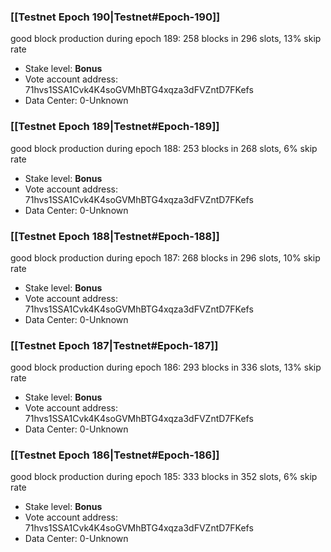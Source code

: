 ### [[Testnet Epoch 190|Testnet#Epoch-190]]
good block production during epoch 189: 258 blocks in 296 slots, 13% skip rate
* Stake level: **Bonus** 
* Vote account address: 71hvs1SSA1Cvk4K4soGVMhBTG4xqza3dFVZntD7FKefs
* Data Center: 0-Unknown
### [[Testnet Epoch 189|Testnet#Epoch-189]]
good block production during epoch 188: 253 blocks in 268 slots, 6% skip rate
* Stake level: **Bonus** 
* Vote account address: 71hvs1SSA1Cvk4K4soGVMhBTG4xqza3dFVZntD7FKefs
* Data Center: 0-Unknown
### [[Testnet Epoch 188|Testnet#Epoch-188]]
good block production during epoch 187: 268 blocks in 296 slots, 10% skip rate
* Stake level: **Bonus** 
* Vote account address: 71hvs1SSA1Cvk4K4soGVMhBTG4xqza3dFVZntD7FKefs
* Data Center: 0-Unknown
### [[Testnet Epoch 187|Testnet#Epoch-187]]
good block production during epoch 186: 293 blocks in 336 slots, 13% skip rate
* Stake level: **Bonus** 
* Vote account address: 71hvs1SSA1Cvk4K4soGVMhBTG4xqza3dFVZntD7FKefs
* Data Center: 0-Unknown
### [[Testnet Epoch 186|Testnet#Epoch-186]]
good block production during epoch 185: 333 blocks in 352 slots, 6% skip rate
* Stake level: **Bonus** 
* Vote account address: 71hvs1SSA1Cvk4K4soGVMhBTG4xqza3dFVZntD7FKefs
* Data Center: 0-Unknown
